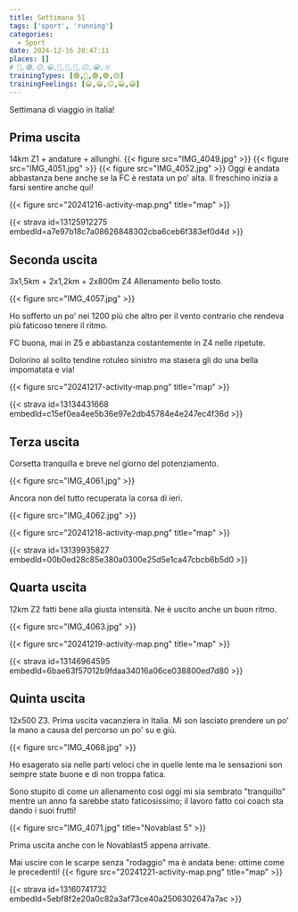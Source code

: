 ```yaml
---
title: Settimana 51
tags: ['sport', 'running']
categories:
  - Sport
date: 2024-12-16 20:47:11
places: []
# 🔴,🟢,🟡,😀,🙁,🫤,🙂,😐,😭,☠️
trainingTypes: [🟢,🔴,🟢,🟢,🟡]
trainingFeelings: [😀,😀,😐,😀,😀]
---
```

Settimana di viaggio in Italia!

<!--more-->

## Prima uscita
14km Z1 + andature + allunghi.
{{< figure src="IMG_4049.jpg" >}}
{{< figure src="IMG_4051.jpg" >}}
{{< figure src="IMG_4052.jpg" >}}
Oggi è andata abbastanza bene anche se la FC è restata un po' alta.
Il freschino inizia a farsi sentire anche qui!

{{< figure src="20241216-activity-map.png" title="map" >}}

{{< strava id=13125912275 embedId=a7e97b18c7a08626848302cba6ceb6f383ef0d4d >}}

## Seconda uscita
3x1,5km + 2x1,2km + 2x800m Z4
Allenamento bello tosto. 

{{< figure src="IMG_4057.jpg" >}}

Ho sofferto un po' nei 1200 più che altro per il vento contrario che rendeva più faticoso tenere il ritmo.

FC buona, mai in Z5 e abbastanza costantemente in Z4 nelle ripetute.

Dolorino al solito tendine rotuleo sinistro ma stasera gli do una bella impomatata e via!

{{< figure src="20241217-activity-map.png" title="map" >}}

{{< strava id=13134431668 embedId=c15ef0ea4ee5b36e97e2db45784e4e247ec4f36d >}}

## Terza uscita
Corsetta tranquilla e breve nel giorno del potenziamento. 

{{< figure src="IMG_4061.jpg" >}}

Ancora non del tutto recuperata la corsa di ieri.

{{< figure src="IMG_4062.jpg" >}}

{{< figure src="20241218-activity-map.png" title="map" >}}

{{< strava id=13139935827 embedId=00b0ed28c85e380a0300e25d5e1ca47cbcb6b5d0 >}}

## Quarta uscita
12km Z2 fatti bene alla giusta intensità. Ne è uscito anche un buon ritmo.

{{< figure src="IMG_4063.jpg" >}}

{{< figure src="20241219-activity-map.png" title="map" >}}

{{< strava id=13146964595 embedId=6bae63f57012b9fdaa34016a06ce038800ed7d80 >}}

## Quinta uscita
12x500 Z3.
Prima uscita vacanziera in Italia. 
Mi son lasciato prendere un po' la mano a causa del percorso un po' su e giù. 

{{< figure src="IMG_4068.jpg" >}}

Ho esagerato sia nelle parti veloci che in quelle lente ma le sensazioni son sempre state buone e di non troppa fatica.

Sono stupito di come un allenamento così oggi mi sia sembrato "tranquillo" mentre un anno fa sarebbe stato faticosissimo; il lavoro fatto coi coach sta dando i suoi frutti!

{{< figure src="IMG_4071.jpg" title="Novablast 5" >}}

Prima uscita anche con le Novablast5 appena arrivate. 

Mai uscire con le scarpe senza "rodaggio" ma è andata bene: ottime come le precedenti!
{{< figure src="20241221-activity-map.png" title="map" >}}

{{< strava id=13160741732 embedId=5ebf8f2e20a0c82a3af73ce40a2506302647a7ac >}}